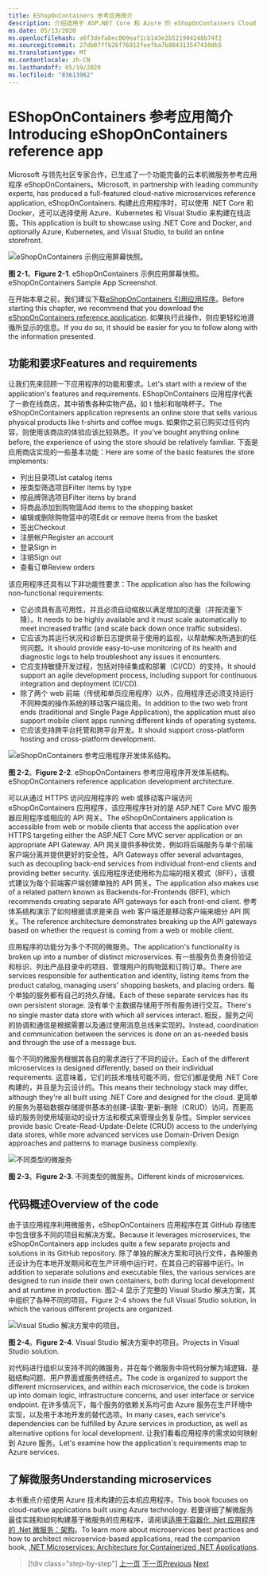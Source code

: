 ```yaml
---
title: EShopOnContainers 参考应用简介
description: 介绍适用于 ASP.NET Core 和 Azure 的 eShopOnContainers Cloud 本机微服务 Reference 应用。
ms.date: 05/13/2020
ms.openlocfilehash: a6f3defabec809eaf1cb143e2b521904248b74f2
ms.sourcegitcommit: 27db07ffb26f76912feefba7b884313547410db5
ms.translationtype: MT
ms.contentlocale: zh-CN
ms.lasthandoff: 05/19/2020
ms.locfileid: "83613962"
---
```

# <a name="introducing-eshoponcontainers-reference-app"></a><span data-ttu-id="0afb1-103">EShopOnContainers 参考应用简介</span><span class="sxs-lookup"><span data-stu-id="0afb1-103">Introducing eShopOnContainers reference app</span></span>

<span data-ttu-id="0afb1-104">Microsoft 与领先社区专家合作，已生成了一个功能完备的云本机微服务参考应用程序 eShopOnContainers。</span><span class="sxs-lookup"><span data-stu-id="0afb1-104">Microsoft, in partnership with leading community experts, has produced a full-featured cloud-native microservices reference application, eShopOnContainers.</span></span> <span data-ttu-id="0afb1-105">构建此应用程序时，可以使用 .NET Core 和 Docker，还可以选择使用 Azure、Kubernetes 和 Visual Studio 来构建在线店面。</span><span class="sxs-lookup"><span data-stu-id="0afb1-105">This application is built to showcase using .NET Core and Docker, and optionally Azure, Kubernetes, and Visual Studio, to build an online storefront.</span></span>

![eShopOnContainers 示例应用屏幕快照。](./media/eshoponcontainers-sample-app-screenshot.png)

<span data-ttu-id="0afb1-107">**图 2-1**。</span><span class="sxs-lookup"><span data-stu-id="0afb1-107">**Figure 2-1**.</span></span> <span data-ttu-id="0afb1-108">eShopOnContainers 示例应用屏幕快照。</span><span class="sxs-lookup"><span data-stu-id="0afb1-108">eShopOnContainers Sample App Screenshot.</span></span>

<span data-ttu-id="0afb1-109">在开始本章之前，我们建议下载[eShopOnContainers 引用应用程序](https://github.com/dotnet-architecture/eShopOnContainers)。</span><span class="sxs-lookup"><span data-stu-id="0afb1-109">Before starting this chapter, we recommend that you download the [eShopOnContainers reference application](https://github.com/dotnet-architecture/eShopOnContainers).</span></span> <span data-ttu-id="0afb1-110">如果执行此操作，则应更轻松地遵循所显示的信息。</span><span class="sxs-lookup"><span data-stu-id="0afb1-110">If you do so, it should be easier for you to follow along with the information presented.</span></span>

## <a name="features-and-requirements"></a><span data-ttu-id="0afb1-111">功能和要求</span><span class="sxs-lookup"><span data-stu-id="0afb1-111">Features and requirements</span></span>

<span data-ttu-id="0afb1-112">让我们先来回顾一下应用程序的功能和要求。</span><span class="sxs-lookup"><span data-stu-id="0afb1-112">Let's start with a review of the application's features and requirements.</span></span> <span data-ttu-id="0afb1-113">EShopOnContainers 应用程序代表了一款在线商店，其中销售各种实物产品，如 t 恤衫和咖啡杯子。</span><span class="sxs-lookup"><span data-stu-id="0afb1-113">The eShopOnContainers application represents an online store that sells various physical products like t-shirts and coffee mugs.</span></span> <span data-ttu-id="0afb1-114">如果你之前已购买过任何内容，则使用该商店的体验应该比较熟悉。</span><span class="sxs-lookup"><span data-stu-id="0afb1-114">If you've bought anything online before, the experience of using the store should be relatively familiar.</span></span> <span data-ttu-id="0afb1-115">下面是应用商店实现的一些基本功能：</span><span class="sxs-lookup"><span data-stu-id="0afb1-115">Here are some of the basic features the store implements:</span></span>

- <span data-ttu-id="0afb1-116">列出目录项</span><span class="sxs-lookup"><span data-stu-id="0afb1-116">List catalog items</span></span>
- <span data-ttu-id="0afb1-117">按类型筛选项目</span><span class="sxs-lookup"><span data-stu-id="0afb1-117">Filter items by type</span></span>
- <span data-ttu-id="0afb1-118">按品牌筛选项目</span><span class="sxs-lookup"><span data-stu-id="0afb1-118">Filter items by brand</span></span>
- <span data-ttu-id="0afb1-119">将商品添加到购物篮</span><span class="sxs-lookup"><span data-stu-id="0afb1-119">Add items to the shopping basket</span></span>
- <span data-ttu-id="0afb1-120">编辑或删除购物篮中的项</span><span class="sxs-lookup"><span data-stu-id="0afb1-120">Edit or remove items from the basket</span></span>
- <span data-ttu-id="0afb1-121">签出</span><span class="sxs-lookup"><span data-stu-id="0afb1-121">Checkout</span></span>
- <span data-ttu-id="0afb1-122">注册帐户</span><span class="sxs-lookup"><span data-stu-id="0afb1-122">Register an account</span></span>
- <span data-ttu-id="0afb1-123">登录</span><span class="sxs-lookup"><span data-stu-id="0afb1-123">Sign in</span></span>
- <span data-ttu-id="0afb1-124">注销</span><span class="sxs-lookup"><span data-stu-id="0afb1-124">Sign out</span></span>
- <span data-ttu-id="0afb1-125">查看订单</span><span class="sxs-lookup"><span data-stu-id="0afb1-125">Review orders</span></span>

<span data-ttu-id="0afb1-126">该应用程序还具有以下非功能性要求：</span><span class="sxs-lookup"><span data-stu-id="0afb1-126">The application also has the following non-functional requirements:</span></span>

- <span data-ttu-id="0afb1-127">它必须具有高可用性，并且必须自动缩放以满足增加的流量（并按流量下降）。</span><span class="sxs-lookup"><span data-stu-id="0afb1-127">It needs to be highly available and it must scale automatically to meet increased traffic (and scale back down once traffic subsides).</span></span>
- <span data-ttu-id="0afb1-128">它应该为其运行状况和诊断日志提供易于使用的监视，以帮助解决所遇到的任何问题。</span><span class="sxs-lookup"><span data-stu-id="0afb1-128">It should provide easy-to-use monitoring of its health and diagnostic logs to help troubleshoot any issues it encounters.</span></span>
- <span data-ttu-id="0afb1-129">它应支持敏捷开发过程，包括对持续集成和部署（CI/CD）的支持。</span><span class="sxs-lookup"><span data-stu-id="0afb1-129">It should support an agile development process, including support for continuous integration and deployment (CI/CD).</span></span>
- <span data-ttu-id="0afb1-130">除了两个 web 前端（传统和单页应用程序）以外，应用程序还必须支持运行不同种类的操作系统的移动客户端应用。</span><span class="sxs-lookup"><span data-stu-id="0afb1-130">In addition to the two web front ends (traditional and Single Page Application), the application must also support mobile client apps running different kinds of operating systems.</span></span>
- <span data-ttu-id="0afb1-131">它应该支持跨平台托管和跨平台开发。</span><span class="sxs-lookup"><span data-stu-id="0afb1-131">It should support cross-platform hosting and cross-platform development.</span></span>

![eShopOnContainers 参考应用程序开发体系结构。](./media/eshoponcontainers-development-architecture.png)

<span data-ttu-id="0afb1-133">**图 2-2**。</span><span class="sxs-lookup"><span data-stu-id="0afb1-133">**Figure 2-2**.</span></span> <span data-ttu-id="0afb1-134">eShopOnContainers 参考应用程序开发体系结构。</span><span class="sxs-lookup"><span data-stu-id="0afb1-134">eShopOnContainers reference application development architecture.</span></span>

<span data-ttu-id="0afb1-135">可以从通过 HTTPS 访问应用程序的 web 或移动客户端访问 eShopOnContainers 应用程序，该应用程序针对的是 ASP.NET Core MVC 服务器应用程序或相应的 API 网关。</span><span class="sxs-lookup"><span data-stu-id="0afb1-135">The eShopOnContainers application is accessible from web or mobile clients that access the application over HTTPS targeting either the ASP.NET Core MVC server application or an appropriate API Gateway.</span></span> <span data-ttu-id="0afb1-136">API 网关提供多种优势，例如将后端服务与单个前端客户端分离并提供更好的安全性。</span><span class="sxs-lookup"><span data-stu-id="0afb1-136">API Gateways offer several advantages, such as decoupling back-end services from individual front-end clients and providing better security.</span></span> <span data-ttu-id="0afb1-137">该应用程序还使用称为后端的相关模式（BFF），该模式建议为每个前端客户端创建单独的 API 网关。</span><span class="sxs-lookup"><span data-stu-id="0afb1-137">The application also makes use of a related pattern known as Backends-for-Frontends (BFF), which recommends creating separate API gateways for each front-end client.</span></span> <span data-ttu-id="0afb1-138">参考体系结构演示了如何根据请求是来自 web 客户端还是移动客户端来细分 API 网关。</span><span class="sxs-lookup"><span data-stu-id="0afb1-138">The reference architecture demonstrates breaking up the API gateways based on whether the request is coming from a web or mobile client.</span></span>

<span data-ttu-id="0afb1-139">应用程序的功能分为多个不同的微服务。</span><span class="sxs-lookup"><span data-stu-id="0afb1-139">The application's functionality is broken up into a number of distinct microservices.</span></span> <span data-ttu-id="0afb1-140">有一些服务负责身份验证和标识、列出产品目录中的项目、管理用户的购物篮和订购订单。</span><span class="sxs-lookup"><span data-stu-id="0afb1-140">There are services responsible for authentication and identity, listing items from the product catalog, managing users' shopping baskets, and  placing orders.</span></span> <span data-ttu-id="0afb1-141">每个单独的服务都有自己的持久存储。</span><span class="sxs-lookup"><span data-stu-id="0afb1-141">Each of these separate services has its own persistent storage.</span></span> <span data-ttu-id="0afb1-142">没有单个主数据存储用于所有服务进行交互。</span><span class="sxs-lookup"><span data-stu-id="0afb1-142">There's no single master data store with which all services interact.</span></span> <span data-ttu-id="0afb1-143">相反，服务之间的协调和通信是根据需要以及通过使用消息总线来实现的。</span><span class="sxs-lookup"><span data-stu-id="0afb1-143">Instead, coordination and communication between the services is done on an as-needed basis and through the use of a message bus.</span></span>

<span data-ttu-id="0afb1-144">每个不同的微服务根据其各自的需求进行了不同的设计。</span><span class="sxs-lookup"><span data-stu-id="0afb1-144">Each of the different microservices is designed differently, based on their individual requirements.</span></span> <span data-ttu-id="0afb1-145">这意味着，它们的技术堆栈可能不同，但它们都是使用 .NET Core 构建的，并且是为云设计的。</span><span class="sxs-lookup"><span data-stu-id="0afb1-145">This means their technology stack may differ, although they're all built using .NET Core and designed for the cloud.</span></span> <span data-ttu-id="0afb1-146">更简单的服务为基础数据存储提供基本的创建-读取-更新-删除（CRUD）访问，而更高级的服务则使用域驱动的设计方法和模式来管理业务复杂性。</span><span class="sxs-lookup"><span data-stu-id="0afb1-146">Simpler services provide basic Create-Read-Update-Delete (CRUD) access to the underlying data stores, while more advanced services use Domain-Driven Design approaches and patterns to manage business complexity.</span></span>

![不同类型的微服务](./media/different-kinds-of-microservices.png)

<span data-ttu-id="0afb1-148">**图 2-3**。</span><span class="sxs-lookup"><span data-stu-id="0afb1-148">**Figure 2-3**.</span></span> <span data-ttu-id="0afb1-149">不同类型的微服务。</span><span class="sxs-lookup"><span data-stu-id="0afb1-149">Different kinds of microservices.</span></span>

## <a name="overview-of-the-code"></a><span data-ttu-id="0afb1-150">代码概述</span><span class="sxs-lookup"><span data-stu-id="0afb1-150">Overview of the code</span></span>

<span data-ttu-id="0afb1-151">由于该应用程序利用微服务，eShopOnContainers 应用程序在其 GitHub 存储库中包含很多不同的项目和解决方案。</span><span class="sxs-lookup"><span data-stu-id="0afb1-151">Because it leverages microservices, the eShopOnContainers app includes quite a few separate projects and solutions in its GitHub repository.</span></span> <span data-ttu-id="0afb1-152">除了单独的解决方案和可执行文件，各种服务还设计为在本地开发期间和在生产环境中运行时，在其自己的容器中运行。</span><span class="sxs-lookup"><span data-stu-id="0afb1-152">In addition to separate solutions and executable files, the various services are designed to run inside their own containers, both during local development and at runtime in production.</span></span> <span data-ttu-id="0afb1-153">图2-4 显示了完整的 Visual Studio 解决方案，其中组织了各种不同的项目。</span><span class="sxs-lookup"><span data-stu-id="0afb1-153">Figure 2-4 shows the full Visual Studio solution, in which the various different projects are organized.</span></span>

![Visual Studio 解决方案中的项目。](./media/projects-in-visual-studio-solution.png)

<span data-ttu-id="0afb1-155">**图 2-4**。</span><span class="sxs-lookup"><span data-stu-id="0afb1-155">**Figure 2-4**.</span></span> <span data-ttu-id="0afb1-156">Visual Studio 解决方案中的项目。</span><span class="sxs-lookup"><span data-stu-id="0afb1-156">Projects in Visual Studio solution.</span></span>

<span data-ttu-id="0afb1-157">对代码进行组织以支持不同的微服务，并在每个微服务中将代码分解为域逻辑、基础结构问题、用户界面或服务终结点。</span><span class="sxs-lookup"><span data-stu-id="0afb1-157">The code is organized to support the different microservices, and within each microservice, the code is broken up into domain logic, infrastructure concerns, and user interface or service endpoint.</span></span> <span data-ttu-id="0afb1-158">在许多情况下，每个服务的依赖关系均可由 Azure 服务在生产环境中实现，以及用于本地开发的替代选项。</span><span class="sxs-lookup"><span data-stu-id="0afb1-158">In many cases, each service's dependencies can be fulfilled by Azure services in production, as well as alternative options for local development.</span></span> <span data-ttu-id="0afb1-159">让我们看看应用程序的需求如何映射到 Azure 服务。</span><span class="sxs-lookup"><span data-stu-id="0afb1-159">Let's examine how the application's requirements map to Azure services.</span></span>

## <a name="understanding-microservices"></a><span data-ttu-id="0afb1-160">了解微服务</span><span class="sxs-lookup"><span data-stu-id="0afb1-160">Understanding microservices</span></span>

<span data-ttu-id="0afb1-161">本书重点介绍使用 Azure 技术构建的云本机应用程序。</span><span class="sxs-lookup"><span data-stu-id="0afb1-161">This book focuses on cloud-native applications built using Azure technology.</span></span> <span data-ttu-id="0afb1-162">若要详细了解微服务最佳实践和如何构建基于微服务的应用程序，请阅读[适用于容器化 .Net 应用程序的 .Net 微服务：架构](https://dotnet.microsoft.com/download/thank-you/microservices-architecture-ebook)。</span><span class="sxs-lookup"><span data-stu-id="0afb1-162">To learn more about microservices best practices and how to architect microservice-based applications, read the companion book, [.NET Microservices: Architecture for Containerized .NET Applications](https://dotnet.microsoft.com/download/thank-you/microservices-architecture-ebook).</span></span>

>[!div class="step-by-step"]
><span data-ttu-id="0afb1-163">[上一页](candidate-apps.md)
>[下一页](map-eshoponcontainers-azure-services.md)</span><span class="sxs-lookup"><span data-stu-id="0afb1-163">[Previous](candidate-apps.md)
[Next](map-eshoponcontainers-azure-services.md)</span></span>
